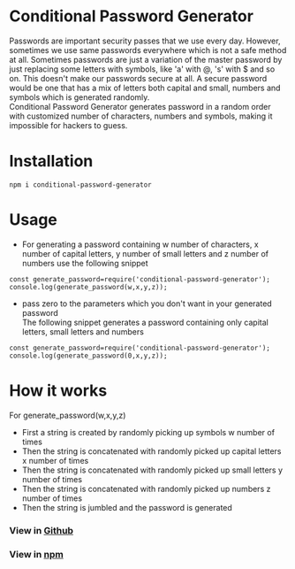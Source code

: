 # Conditional Password Generator
Passwords are important security passes that we use every day. However, sometimes we use same passwords everywhere which is not a safe method at all. Sometimes passwords are just a variation of the master password by just replacing some letters with symbols, like 'a' with @, 's' with $ and so on. This doesn't make our passwords secure at all. A secure password would be one that has a mix of letters both capital and small, numbers and symbols which is generated randomly. <br>
Conditional Password Generator generates password in a random order with customized number of characters, numbers and symbols, making it impossible for hackers to guess.

# Installation
```
npm i conditional-password-generator
```

# Usage

- For generating a password containing w number of characters, x number of capital letters, y number of small letters and z number of numbers use the following snippet
```
const generate_password=require('conditional-password-generator');
console.log(generate_password(w,x,y,z));
```

- pass zero to the parameters which you don't want in your generated password <br>
The following snippet generates a password containing only capital letters, small letters and numbers
```
const generate_password=require('conditional-password-generator');
console.log(generate_password(0,x,y,z));
```

# How it works
For generate_password(w,x,y,z)
- First a string is created by randomly picking up symbols w number of times
- Then the string is concatenated with randomly picked up capital letters x number of times
- Then the string is concatenated with randomly picked up small letters y number of times
- Then the string is concatenated with randomly picked up numbers z number of times
- Then the string is jumbled and the password is generated

### View in [Github](https://github.com/abirbhattacharya82/conditional-password-generator)
### View in [npm](https://www.npmjs.com/package/conditional-password-generator)